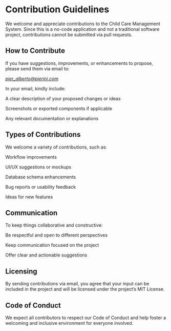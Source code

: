 # Contribution Guidelines

We welcome and appreciate contributions to the Child Care Management System. Since this is a no-code application and not a traditional software project, contributions cannot be submitted via pull requests.

## How to Contribute

If you have suggestions, improvements, or enhancements to propose, please send them via email to:

*pier_alberto@pierini.com*

In your email, kindly include:

A clear description of your proposed changes or ideas

Screenshots or exported components if applicable

Any relevant documentation or explanations

## Types of Contributions

We welcome a variety of contributions, such as:

Workflow improvements

UI/UX suggestions or mockups

Database schema enhancements

Bug reports or usability feedback

Ideas for new features

## Communication

To keep things collaborative and constructive:

Be respectful and open to different perspectives

Keep communication focused on the project

Offer clear and actionable suggestions

## Licensing

By sending contributions via email, you agree that your input can be included in the project and will be licensed under the project’s MIT License.

## Code of Conduct

We expect all contributors to respect our Code of Conduct and help foster a welcoming and inclusive environment for everyone involved.
